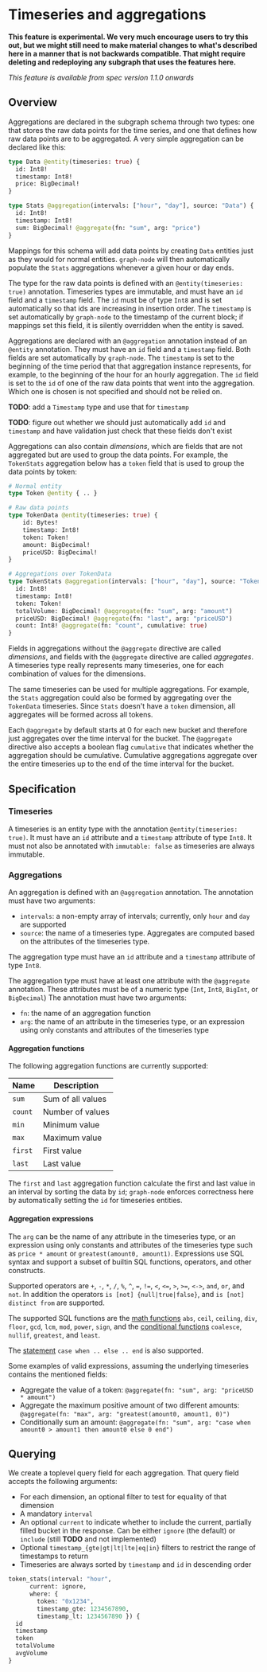 # Timeseries and aggregations

**This feature is experimental. We very much encourage users to try this
out, but we might still need to make material changes to what's described
here in a manner that is not backwards compatible. That might require
deleting and redeploying any subgraph that uses the features here.**

_This feature is available from spec version 1.1.0 onwards_

## Overview

Aggregations are declared in the subgraph schema through two types: one that
stores the raw data points for the time series, and one that defines how raw
data points are to be aggregated. A very simple aggregation can be declared like this:

```graphql
type Data @entity(timeseries: true) {
  id: Int8!
  timestamp: Int8!
  price: BigDecimal!
}

type Stats @aggregation(intervals: ["hour", "day"], source: "Data") {
  id: Int8!
  timestamp: Int8!
  sum: BigDecimal! @aggregate(fn: "sum", arg: "price")
}
```

Mappings for this schema will add data points by creating `Data` entities
just as they would for normal entities. `graph-node` will then automatically
populate the `Stats` aggregations whenever a given hour or day ends.

The type for the raw data points is defined with an `@entity(timeseries:
true)` annotation. Timeseries types are immutable, and must have an `id`
field and a `timestamp` field. The `id` must be of type `Int8` and is set
automatically so that ids are increasing in insertion order. The `timestamp`
is set automatically by `graph-node` to the timestamp of the current block;
if mappings set this field, it is silently overridden when the entity is
saved.

Aggregations are declared with an `@aggregation` annotation instead of an
`@entity` annotation. They must have an `id` field and a `timestamp` field.
Both fields are set automatically by `graph-node`. The `timestamp` is set to
the beginning of the time period that that aggregation instance represents,
for example, to the beginning of the hour for an hourly aggregation. The
`id` field is set to the `id` of one of the raw data points that went into
the aggregation. Which one is chosen is not specified and should not be
relied on.

**TODO**: add a `Timestamp` type and use that for `timestamp`

**TODO**: figure out whether we should just automatically add `id` and
`timestamp` and have validation just check that these fields don't exist

Aggregations can also contain _dimensions_, which are fields that are not
aggregated but are used to group the data points. For example, the
`TokenStats` aggregation below has a `token` field that is used to group the
data points by token:

```graphql
# Normal entity
type Token @entity { .. }

# Raw data points
type TokenData @entity(timeseries: true) {
    id: Bytes!
    timestamp: Int8!
    token: Token!
    amount: BigDecimal!
    priceUSD: BigDecimal!
}

# Aggregations over TokenData
type TokenStats @aggregation(intervals: ["hour", "day"], source: "TokenData") {
  id: Int8!
  timestamp: Int8!
  token: Token!
  totalVolume: BigDecimal! @aggregate(fn: "sum", arg: "amount")
  priceUSD: BigDecimal! @aggregate(fn: "last", arg: "priceUSD")
  count: Int8! @aggregate(fn: "count", cumulative: true)
}
```

Fields in aggregations without the `@aggregate` directive are called
_dimensions_, and fields with the `@aggregate` directive are called
_aggregates_. A timeseries type really represents many timeseries, one for
each combination of values for the dimensions.

The same timeseries can be used for multiple aggregations. For example, the
`Stats` aggregation could also be formed by aggregating over the `TokenData`
timeseries. Since `Stats` doesn't have a `token` dimension, all aggregates
will be formed across all tokens.

Each `@aggregate` by default starts at 0 for each new bucket and therefore
just aggregates over the time interval for the bucket. The `@aggregate`
directive also accepts a boolean flag `cumulative` that indicates whether
the aggregation should be cumulative. Cumulative aggregations aggregate over
the entire timeseries up to the end of the time interval for the bucket.

## Specification

### Timeseries

A timeseries is an entity type with the annotation `@entity(timeseries:
true)`. It must have an `id` attribute and a `timestamp` attribute of type
`Int8`. It must not also be annotated with `immutable: false` as timeseries
are always immutable.

### Aggregations

An aggregation is defined with an `@aggregation` annotation. The annotation
must have two arguments:

- `intervals`: a non-empty array of intervals; currently, only `hour` and `day`
  are supported
- `source`: the name of a timeseries type. Aggregates are computed based on
  the attributes of the timeseries type.

The aggregation type must have an `id` attribute and a `timestamp` attribute
of type `Int8`.

The aggregation type must have at least one attribute with the `@aggregate`
annotation. These attributes must be of a numeric type (`Int`, `Int8`,
`BigInt`, or `BigDecimal`) The annotation must have two arguments:

- `fn`: the name of an aggregation function
- `arg`: the name of an attribute in the timeseries type, or an expression
  using only constants and attributes of the timeseries type

#### Aggregation functions

The following aggregation functions are currently supported:

| Name    | Description       |
| ------- | ----------------- |
| `sum`   | Sum of all values |
| `count` | Number of values  |
| `min`   | Minimum value     |
| `max`   | Maximum value     |
| `first` | First value       |
| `last`  | Last value        |

The `first` and `last` aggregation function calculate the first and last
value in an interval by sorting the data by `id`; `graph-node` enforces
correctness here by automatically setting the `id` for timeseries entities.

#### Aggregation expressions

The `arg` can be the name of any attribute in the timeseries type, or an
expression using only constants and attributes of the timeseries type such
as `price * amount` or `greatest(amount0, amount1)`. Expressions use SQL
syntax and support a subset of builtin SQL functions, operators, and other
constructs.

Supported operators are `+`, `-`, `*`, `/`, `%`, `^`, `=`, `!=`, `<`, `<=`,
`>`, `>=`, `<->`, `and`, `or`, and `not`. In addition the operators `is
[not] {null|true|false}`, and `is [not] distinct from` are supported.

The supported SQL functions are the [math
functions](https://www.postgresql.org/docs/current/functions-math.html)
`abs`, `ceil`, `ceiling`, `div`, `floor`, `gcd`, `lcm`, `mod`, `power`,
`sign`, and the [conditional
functions](https://www.postgresql.org/docs/current/functions-conditional.html)
`coalesce`, `nullif`, `greatest`, and `least`.

The
[statement](https://www.postgresql.org/docs/current/functions-conditional.html#FUNCTIONS-CASE)
`case when .. else .. end` is also supported.

Some examples of valid expressions, assuming the underlying timeseries
contains the mentioned fields:

- Aggregate the value of a token: `@aggregate(fn: "sum", arg: "priceUSD * amount")`
- Aggregate the maximum positive amount of two different amounts:
  `@aggregate(fn: "max", arg: "greatest(amount0, amount1, 0)")`
- Conditionally sum an amount: `@aggregate(fn: "sum", arg: "case when amount0 > amount1 then amount0 else 0 end")`

## Querying

We create a toplevel query field for each aggregation. That query field
accepts the following arguments:

- For each dimension, an optional filter to test for equality of that
  dimension
- A mandatory `interval`
- An optional `current` to indicate whether to include the current,
  partially filled bucket in the response. Can be either `ignore` (the
  default) or `include` (still **TODO** and not implemented)
- Optional `timestamp_{gte|gt|lt|lte|eq|in}` filters to restrict the range
  of timestamps to return
- Timeseries are always sorted by `timestamp` and `id` in descending order

```graphql
token_stats(interval: "hour",
      current: ignore,
      where: {
        token: "0x1234",
        timestamp_gte: 1234567890,
        timestamp_lt: 1234567890 }) {
  id
  timestamp
  token
  totalVolume
  avgVolume
}
```
